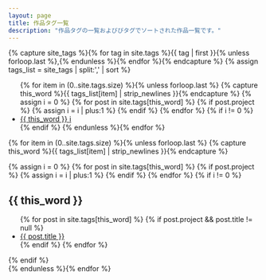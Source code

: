 ```yaml
---
layout: page
title: 作品タグ一覧
description: "作品タグの一覧およびびタグでソートされた作品一覧です。"
---
```


{% capture site_tags %}{% for tag in site.tags %}{{ tag | first }}{% unless forloop.last %},{% endunless %}{% endfor %}{% endcapture %}
{% assign tags_list = site_tags | split:',' | sort %}

<ul class="entry-meta inline-list">
  {% for item in (0..site.tags.size) %}{% unless forloop.last %}
    {% capture this_word %}{{ tags_list[item] | strip_newlines }}{% endcapture %}
    {% assign i = 0 %}
    {% for post in site.tags[this_word] %}
      {% if post.project %}
        {% assign i = i | plus:1 %}
      {% endif %}
    {% endfor %}
    {% if i != 0 %}
  	  <li><a href="#{{ this_word }}" class="tag"><span class="term">{{ this_word }}</span> <span class="count">i</span></a></li>
    {% endif %}
  {% endunless %}{% endfor %}
</ul>

{% for item in (0..site.tags.size) %}{% unless forloop.last %}
  {% capture this_word %}{{ tags_list[item] | strip_newlines }}{% endcapture %}
  <article>
  {% assign i = 0 %}
    {% for post in site.tags[this_word] %}
      {% if post.project %}
        {% assign i = i | plus:1 %}
      {% endif %}
    {% endfor %}
    {% if i != 0 %}
      <h2 id="{{ this_word }}" class="tag-heading">{{ this_word }}</h2>
      <ul>
      {% for post in site.tags[this_word] %}
	      {% if post.project && post.title != null %}
          <li class="entry-title"><a href="{{ site.url }}{{ post.url }}" title="{{ post.title }}">{{ post.title }}</a></li>
        {% endif %}
      {% endfor %}
      </ul>
    {% endif %}
  </article><!-- /.hentry -->
{% endunless %}{% endfor %}
